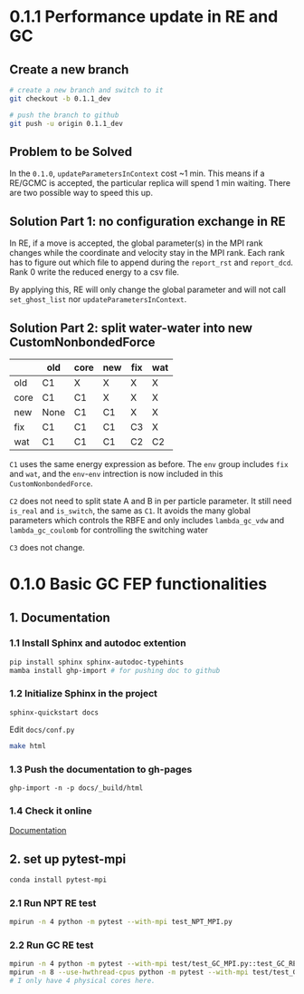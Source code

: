 # 0.1.1 Performance update in RE and GC
## Create a new branch
```bash
# create a new branch and switch to it
git checkout -b 0.1.1_dev

# push the branch to github
git push -u origin 0.1.1_dev
```

## Problem to be Solved
In the `0.1.0`, `updateParametersInContext` cost ~1 min. This means if a RE/GCMC is accepted, the particular replica will spend 1 min  waiting. There are two possible way to speed this up.  

## Solution Part 1: no configuration exchange in RE
In RE, if a move is accepted, the global parameter(s) in the MPI rank changes while the coordinate and velocity stay in the MPI rank. Each rank has to figure out which file to append during the `report_rst` and `report_dcd`. Rank 0 write the reduced energy to a csv file.  

By applying this, RE will only change the global parameter and will not call `set_ghost_list` nor `updateParametersInContext`.

## Solution Part 2: split water-water into new CustomNonbondedForce
|      | old  | core | new  | fix  | wat  |
|------|------|------|------|------|------|
| old  |  C1  |  X   |  X   |  X   |  X   |
| core |  C1  |  C1  |  X   |  X   |  X   |
| new  | None |  C1  |  C1  |  X   |  X   |
| fix  |  C1  |  C1  |  C1  |  C3  |  X   |
| wat  |  C1  |  C1  |  C1  |  C2  |  C2  |

`C1` uses the same energy expression as before. The `env` group includes `fix` and `wat`, and the `env`-`env` intrection is now included in this `CustomNonbondedForce`.  

`C2` does not need to split state A and B in per particle parameter. It still need `is_real` and `is_switch`, the same as `C1`. It avoids the many global parameters which controls the RBFE and only includes `lambda_gc_vdw` and `lambda_gc_coulomb` for controlling the switching water  

`C3` does not change.  


# 0.1.0 Basic GC FEP functionalities
## 1. Documentation
### 1.1 Install Sphinx and autodoc extention
```bash
pip install sphinx sphinx-autodoc-typehints
mamba install ghp-import # for pushing doc to github
```

### 1.2 Initialize Sphinx in the project
```
sphinx-quickstart docs
```
Edit `docs/conf.py`  
```bash
make html
```

### 1.3 Push the documentation to gh-pages
```
ghp-import -n -p docs/_build/html
```

### 1.4 Check it online
[Documentation](https://huichenggong.github.io/GrandFEP/)

## 2. set up pytest-mpi
```bash
conda install pytest-mpi
```

### 2.1 Run NPT RE test
```bash
mpirun -n 4 python -m pytest --with-mpi test_NPT_MPI.py
```

### 2.2 Run GC RE test
```bash
mpirun -n 4 python -m pytest --with-mpi test/test_GC_MPI.py::test_GC_RE
mpirun -n 8 --use-hwthread-cpus python -m pytest --with-mpi test/test_GC_MPI.py::test_GC_RE
# I only have 4 physical cores here.
```